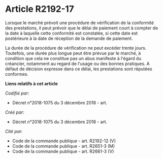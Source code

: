 # Article R2192-17

Lorsque le marché prévoit une procédure de vérification de la conformité des prestations, il peut prévoir que le délai de
paiement court à compter de la date à laquelle cette conformité est constatée, si cette date est postérieure à la date de
réception de la demande de paiement.

La durée de la procédure de vérification ne peut excéder trente jours. Toutefois, une durée plus longue peut être prévue par
le marché, à condition que cela ne constitue pas un abus manifeste à l'égard du créancier, notamment au regard de l'usage ou
des bonnes pratiques. A défaut de décision expresse dans ce délai, les prestations sont réputées conformes.

**Liens relatifs à cet article**

_Codifié par_:

  - Décret n°2018-1075 du 3 décembre 2018 - art.

_Créé par_:

  - Décret n°2018-1075 du 3 décembre 2018 - art.

_Cité par_:

  - Code de la commande publique - art. R2192-12 (V)
  - Code de la commande publique - art. R2651-3 (M)
  - Code de la commande publique - art. R2661-3 (V)
